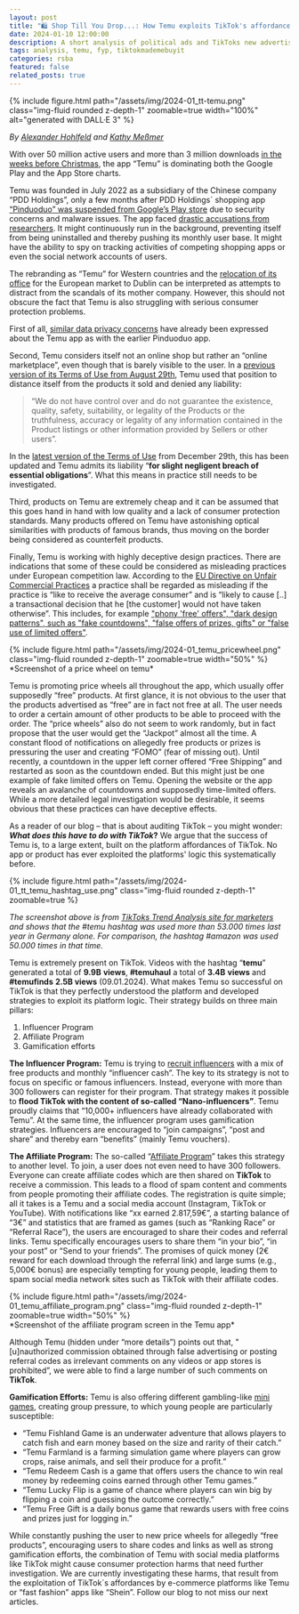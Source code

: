 ```yaml
---
layout: post
title: "🛍️ Shop Till You Drop...: How Temu exploits TikTok's affordances"
date: 2024-01-10 12:00:00
description: A short analysis of political ads and TikToks new advertisement library
tags: analysis, temu, fyp, tiktokmademebuyit
categories: rsba
featured: false
related_posts: true
---
```


<div class="row justify-content-sm-center"><div class="col-sm-6 mt-6 mt-md-6">
{% include figure.html path="/assets/img/2024-01_tt-temu.png" class="img-fluid rounded z-depth-1" zoomable=true width="100%" alt="generated with DALL·E 3" %} 
</div></div>

*By [Alexander Hohlfeld](https://www.stiftung-nv.de/en/person/alexander-hohlfeld) and [Kathy Meßmer](https://www.stiftung-nv.de/en/person/dr-anna-katharina-messmer)*

With over 50 million active users and more than 3 million downloads [in the weeks before Christmas](https://www.data.ai/de/apps/ios/app/temu-team-up-price-down/?MEANINGFUL_INTERACTION_COUNT=3&mps_date_filter=30-days), the app “Temu” is dominating both the Google Play and the App Store charts.

Temu was founded in July 2022 as a subsidiary of the Chinese company “PDD Holdings”, only a few months after PDD Holdings´ shopping app [“Pinduoduo” was suspended from Google’s Play store](https://www.reuters.com/technology/google-suspends-chinas-pinduoduo-app-due-malware-issues-2023-03-21/) due to security concerns and malware issues. The app faced [drastic accusations from researchers](https://edition.cnn.com/2023/04/02/tech/china-pinduoduo-malware-cybersecurity-analysis-intl-hnk/index.html). It might continuously run in the background, preventing itself from being uninstalled and thereby pushing its monthly user base. It might have the ability to spy on tracking activities of competing shopping apps or even the social network accounts of users. 

The rebranding as “Temu” for Western countries and the [relocation of its office](https://www.dw.com/en/temu-app-downloads-soar-as-western-shoppers-look-for-cheap-chinese-goods-and-sales/a-66683429) for the European market to Dublin can be interpreted as attempts to distract from the scandals of its mother company. However, this should not obscure the fact that Temu is also struggling with serious consumer protection problems.

First of all, [similar data privacy concerns](https://www.politico.eu/article/booming-chinese-shopping-app-temu-faces-western-scrutiny-over-data-security-2/) have already been expressed about the Temu app as with the earlier Pinduoduo app.

Second, Temu considers itself not an online shop but rather an “online marketplace”, even though that is barely visible to the user. In a [previous version of its Terms of Use from August 29th](https://web.archive.org/web/20231004112508/https:/www.temu.com/de/terms-of-use.html), Temu used that position to distance itself from the products it sold and denied any liability:

> “We do not have control over and do not guarantee the existence, quality, safety, suitability, or legality of the Products or the truthfulness, accuracy or legality of any information contained in the Product listings or other information provided by Sellers or other users”.
> 

In the [latest version of the Terms of Use](https://www.temu.com/de/terms-of-use.html) from December 29th, this has been updated and Temu admits its liability “**for slight negligent breach of essential obligations**”. What this means in practice still needs to be investigated. 

Third, products on Temu are extremely cheap and it can be assumed that this goes hand in hand with low quality and a lack of consumer protection standards. Many products offered on Temu have astonishing optical similarities with products of famous brands, thus moving on the border being considered as counterfeit products.

Finally, Temu is working with highly deceptive design practices. There are indications that some of these could be considered as misleading practices under European competition law. According to the [EU Directive on Unfair Commercial Practices](https://eur-lex.europa.eu/legal-content/EN/TXT/?qid=1410437777196&uri=CELEX:32005L0029) a practice shall be regarded as misleading if the practice is “like to receive the average consumer” and is “likely to cause [..] a transactional decision that he [the customer] would not have taken otherwise”. This includes, for example ["phony 'free' offers", "dark design patterns", such as "fake countdowns", "false offers of prizes, gifts" or "false use of limited offers"](https://europa.eu/youreurope/citizens/consumers/unfair-treatment/unfair-commercial-practices/index_en.htm).

<div class="row justify-content-sm-center"><div class="col-sm-6 mt-6 mt-md-6">
{% include figure.html path="/assets/img/2024-01_temu_pricewheel.png" class="img-fluid rounded z-depth-1" zoomable=true width="50%" %} 
</div></div>
*Screenshot of a price wheel on temu*


Temu is promoting price wheels all throughout the app, which usually offer supposedly “free” products. At first glance, it is not obvious to the user that the products advertised as “free” are in fact not free at all. The user needs to order a certain amount of other products to be able to proceed with the order. The “price wheels” also do not seem to work randomly, but in fact propose that the user would get the “Jackpot” almost all the time. A constant flood of notifications on allegedly free products or prizes is pressuring the user and creating “FOMO” (fear of missing out). Until recently, a countdown in the upper left corner offered “Free Shipping”  and restarted as soon as the countdown ended. But this might just be one example of fake limited offers on Temu. Opening the website or the app reveals an avalanche of countdowns and supposedly time-limited offers. While a more detailed legal investigation would be desirable, it seems obvious that these practices can have deceptive effects.  

As a reader of our blog – that is about auditing TikTok – you might wonder: ***What does this have to do with TikTok*?** We argue that the success of Temu is, to a large extent, built on the platform affordances of TikTok. No app or product has ever exploited the platforms' logic this systematically before.

{% include figure.html path="/assets/img/2024-01_tt_temu_hashtag_use.png" class="img-fluid rounded z-depth-1" zoomable=true %} 

*The screenshot above is from [TikToks Trend Analysis site for marketers](https://ads.tiktok.com/business/creativecenter/hashtag/temu?period=365&countryCode=DE) and shows that the #temu hashtag was used more than 53.000 times last year in Germany alone. For comparison, the hashtag #amazon was used 50.000 times in that time.*

Temu is extremely present on TikTok. Videos with the hashtag “**temu**” generated a total of **9.9B** **views**, **#temuhaul** a total of **3.4B** **views** and **#temufinds** **2.5B views** (09.01.2024). What makes Temu so successful on TikTok is that they perfectly understood the platform and developed strategies to exploit its platform logic. Their strategy builds on three main pillars:

1. Influencer Program
2. Affiliate Program
3. Gamification efforts

**The Influencer Program:** Temu is trying to [recruit influencers](https://www.temu.com/influencer-collaboration.html) with a mix of free products and monthly “influencer cash”. The key to its strategy is not to focus on specific or famous influencers. Instead, everyone with more than 300 followers can register for their program. That strategy makes it possible to **flood TikTok with the content of so-called “Nano-influencers”**. Temu proudly claims that “10,000+ influencers have already collaborated with Temu”. At the same time, the influencer program uses gamification strategies. Influencers are encouraged to “join campaigns”, “post and share” and thereby earn “benefits” (mainly Temu vouchers).

**The Affiliate Program:** The so-called “[Affiliate Program](https://www.temu.com/affiliate_account_activity.html)” takes this strategy to another level. To join, a user does not even need to have 300 followers. Everyone can create affiliate codes which are then shared on **TikTok** to receive a commission. This leads to a flood of spam content and comments from people promoting their affiliate codes. The registration is quite simple; all it takes is a Temu and a social media account (Instagram, TikTok or YouTube). With notifications like “xx earned 2.817,59€”, a starting balance of “3€” and statistics that are framed as games (such as “Ranking Race” or “Referral Race”), the users are encouraged to share their codes and referral links. Temu specifically encourages users to share them “in your bio”, “in your post” or “Send to your friends”. The promises of quick money (2€ reward for each download through the referral link) and large sums (e.g., 5,000€ bonus) are especially tempting for young people, leading them to spam social media network sites such as TikTok with their affiliate codes.

<div class="row justify-content-sm-center"><div class="col-sm-6 mt-6 mt-md-6">
{% include figure.html path="/assets/img/2024-01_temu_affiliate_program.png" class="img-fluid rounded z-depth-1" zoomable=true width="50%" %} 
</div></div>
*Screenshot of the affiliate program screen in the Temu app*

Although Temu (hidden under “more details”) points out that, "[u]nauthorized commission obtained through false advertising or posting referral codes as irrelevant comments on any videos or app stores is prohibited”, we were able to find a large number of such comments on **TikTok**. 

**Gamification Efforts:** Temu is also offering different gambling-like [mini games](https://www.temu.com/de/games.html), creating group pressure, to which young people are particularly susceptible:

- “Temu Fishland Game is an underwater adventure that allows players to catch fish and earn money based on the size and rarity of their catch.”
- “Temu Farmland is a farming simulation game where players can grow crops, raise animals, and sell their produce for a profit.”
- “Temu Redeem Cash is a game that offers users the chance to win real money by redeeming coins earned through other Temu games.”
- “Temu Lucky Flip is a game of chance where players can win big by flipping a coin and guessing the outcome correctly.”
- “Temu Free Gift is a daily bonus game that rewards users with free coins and prizes just for logging in.”

While constantly pushing the user to new price wheels for allegedly “free products”, encouraging users to share codes and links as well as strong gamification efforts, the combination of Temu with social media platforms like TikTok might cause consumer protection harms that need further investigation. We are currently investigating these harms, that result from the exploitation of TikTok´s affordances by e-commerce platforms like Temu or “fast fashion” apps like “Shein”. Follow our blog to not miss our next articles.

